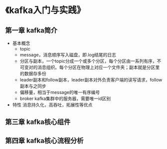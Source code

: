 # 《kafka入门与实践》

## 第一章 kafka简介
- 基本概念
	- topic
	- message，消息顺序写入磁盘，即.log结尾的日志
	- 分区与副本，一个topic分成一个或多个分区，每个分区由一系列有序，不可变对的消息组织。每个分区在物理上对应一个文件夹；副本就是分区里的数据存多份
	- leader副本和follow副本，leader副本对外负责客户端的读写请求，follow副本与之同步
	- 偏移量，相当于message的唯一有序编号
	- broker kafka集群中的服务器，需要唯一id区别
- 特性 消息持久化，高吞吐，拓展性等优点

## 第三章 kafka核心组件

## 第四章 kafka核心流程分析
